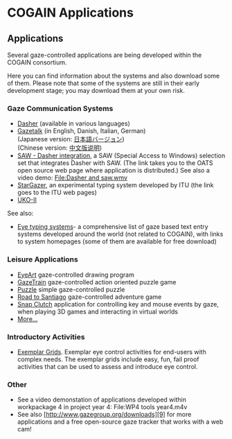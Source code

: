 

# COGAIN Applications


##  Applications 

Several gaze-controlled applications are being developed within the COGAIN consortium. 

Here you can find information about the systems and also download some of them. Please note that some of the systems are still in their early development stage; you may download them at your own risk. 

###  Gaze Communication Systems 

-   [Dasher][1]  (available in various languages)
-   [Gazetalk][2]  (in English, Danish, Italian, German)  
    (Japanese version:  [日本語バージョン][3])  
    (Chinese version:  [中文版说明][4])
-   [SAW - Dasher integration][5], a SAW (Special Access to Windows) selection set that integrates Dasher with SAW. (The link takes you to the OATS open source web page where application is distributed.) See also a video demo:  [File:Dasher and saw.wmv][6]
-   [StarGazer][7], an experimental typing system developed by ITU (the link goes to the ITU web pages)
-   [UKO-II][8] 

See also: 

* [Eye typing systems][1]\- a comprehensive list of gaze based text entry systems developed around the world (not related to COGAIN), with links to system homepages (some of them are available for free download) 

###  Leisure Applications 

* [EyeArt][2] gaze-controlled drawing program 
* [GazeTrain][3] gaze-controlled action oriented puzzle game 
* [Puzzle][4] simple gaze-controlled puzzle 
* [Road to Santiago][5] gaze-controlled adventure game 
* [Snap Clutch][6] application for controlling key and mouse events by gaze, when playing 3D games and interacting in virtual worlds 
* [More...][7]

###  Introductory Activities 

* [Exemplar Grids][8]. Exemplar eye control activities for end-users with complex needs. The exemplar grids include easy, fun, fail proof activities that can be used to assess and introduce eye control. 

###  Other 

* See a video demonstation of applications developed within workpackage 4 in project year 4: File:WP4 tools year4.m4v
* See also [http://www.gazegroup.org/downloads][9] for more applications and a free open-source gaze tracker that works with a web cam!

[1]: /main/Applications/Dasher.md
[2]: /main/Applications/GazeTalk.md
[3]: http://wiki.cogain.org/index.php/Gazetalk_Japanese 
[4]: http://wiki.cogain.org/index.php/Gazetalk_Chinese
[5]: http://www.oatsoft.org/Software/saw-resources/downloads/2.3
[6]: http://wiki.cogain.org/index.php/File:Dasher_and_saw.wmv
[7]: http://www.gazegroup.org/research/14
[8]: /main/Applications/UKO.md


[1]: http://www.cogain.org/wiki/Eye_Typing_Systems
[2]: http://wiki.cogain.org/index.php/EyeArt "EyeArt"
[3]: http://wiki.cogain.org/index.php/GazeTrain "GazeTrain"
[4]: http://wiki.cogain.org/index.php/Puzzle "Puzzle"
[5]: http://wiki.cogain.org/index.php/Road_to_Santiago "Road to Santiago"
[6]: http://wiki.cogain.org/index.php/Snap_Clutch "Snap Clutch"
[7]: http://wiki.cogain.org/index.php/Leisure_Applications "Leisure Applications"
[8]: http://wiki.cogain.org/index.php/User_Involvement_Exemplars_Grids "User Involvement Exemplars Grids"
[9]: http://www.gazegroup.org/downloads

  
<!--stackedit_data:
eyJoaXN0b3J5IjpbLTIxMTE2OTI1NDMsLTE1NDUwMTIyMTUsLT
Y4NDExNDMzNCwtMTM2NTAwMjA2M119
-->